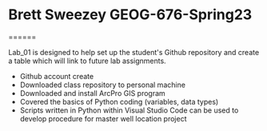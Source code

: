 # Brett Sweezey GEOG-676-Spring23
======

Lab_01 is designed to help set up the student's Github repository and create a table which will link to future lab assignments. 
  * Github account create
  * Downloaded class repository to personal machine
  * Downloaded and install ArcPro GIS program
  * Covered the basics of Python coding (variables, data types)
  * Scripts written in Python within Visual Studio Code can be used to develop procedure for master well location project
